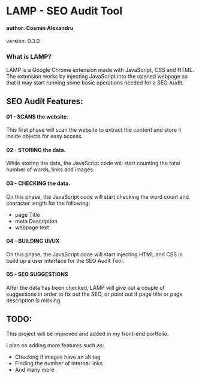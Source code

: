 # LAMP - SEO Audit Tool 
#### author: Cosmin Alexandru 
version: 0.3.0


### What is LAMP? 
LAMP is a Google Chrome extension made with JavaScript, CSS and HTML. The extension works by injecting JavaScript into the opened webpage so that it may start running some basic operations needed for a SEO Audit.

## SEO Audit Features: 

#### 01 - SCANS the website. 
This first phase will scan the website to extract the content and store it inside objects for easy access.

#### 02 - STORING the data. 
While storing the data, the JavaScript code will start counting the total number of words, links and images.

#### 03 - CHECKING the data. 
On this phase, the JavaScript code will start checking the word count and character length for the following:
  * page Title 
  * meta Description 
  * webpage text


#### 04 - BUILDING UI/UX 
On this phase, the JavaScript code will start injecting HTML and CSS in build up a user interface for the SEO Audit Tool.

#### 05 - SEO SUGGESTIONS 
After the data has been checked, LAMP will give out a couple of suggestions in order to fix out the SEO, or point out if page title or page description is missing.

## TODO: 
This project will be improved and added in my front-end portfolio.

I plan on adding more features such as:
  * Checking if images have an alt tag
  * Finding the number of internal links
  * And many more

